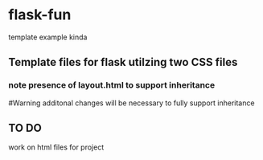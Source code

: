 # flask-fun
template example kinda

## Template files for flask utilzing two CSS files

### note presence of layout.html to support inheritance

#Warning
additonal changes will be necessary to fully support inheritance

## TO DO

work on html files for project
